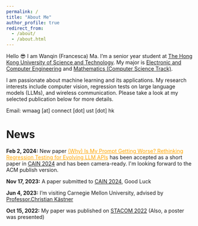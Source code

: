 ```yaml
---
permalink: /
title: "About Me"
author_profile: true
redirect_from: 
  - /about/
  - /about.html
---
```


Hello 😎 I am Wanqin (Francesca) Ma. I’m a senior year student at [The Hong Kong University of Science and Technology](https://hkust.edu.hk/). My major is [Electronic and Computer Engineering](https://ece.hkust.edu.hk/) and [Mathematics (Computer Science Track)](https://www.math.hkust.edu.hk/).

I am passionate about machine learning and its applications. My research interests include computer vision, regression tests on large language models (LLMs), and wireless communication. Please take a look at my selected publication below for more details.

Email: wmaag [at] connect [dot] ust [dot] hk

News
======
**Feb  2, 2024:**       New paper <a href="https://arxiv.org/abs/2311.11123" style="color: orange;">(Why) Is My Prompt Getting Worse? Rethinking Regression Testing for Evolving LLM APIs</a> has been accepted as a short paper in [CAIN 2024](https://conf.researchr.org/track/cain-2024/cain-2024-call-for-papers) and has been camera-ready. I'm looking forward to the ACM publish version.

**Nov 17, 2023:**       A paper submitted to [CAIN 2024](https://conf.researchr.org/track/cain-2024/cain-2024-call-for-papers), Good Luck

**Jun  4, 2023:**      I’m visiting Carnegie Mellon University, advised by [Professor.Christian Kästner](https://www.cs.cmu.edu/~ckaestne/)

**Oct 15, 2022:**      My paper was published on [STACOM 2022](https://stacom.github.io/stacom2022/) (Also, a poster was presented)



